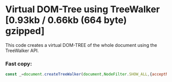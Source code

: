 # Virtual DOM-Tree using TreeWalker [0.93kb / 0.66kb (664 byte) gzipped]

This code creates a virtual DOM-TREE of the whole document using the TreeWalker API.

### Fast copy:

```js
const _=document.createTreeWalker(document,NodeFilter.SHOW_ALL,{acceptNode:function(e){return 1===e.nodeType||3===e.nodeType&&0!==e.nodeValue.trim().length?NodeFilter.FILTER_ACCEPT:NodeFilter.FILTER_REJECT}}),DOMTREE=[];let l={NODE:_.currentNode,CHILDREN:[]};function setSiblings(e){for(let N=0;N<e.PARENT.CHILDREN.length;N++)e.PARENT.CHILDREN[N].SIBLINGS=e.PARENT.CHILDREN.filter((function(e){return e.NODE!==e.PARENT.CHILDREN[N].NODE}))}for(DOMTREE.push(l);;){let e=_.nextNode();if(!e)break;const N={NODE:e,ATTRIBUTES:e.attributes,PARENT:{},CHILDREN:[],SIBLINGS:[]};if(N.NODE.parentNode===l.NODE)N.PARENT=l,l.CHILDREN.push(N);else if(N.NODE.parentNode===l.NODE.parentNode)N.PARENT=l.PARENT,N.PARENT.CHILDREN.push(N);else{let e=l;for(;;){if(setSiblings(e),e.PARENT.NODE===N.NODE.previousElementSibling){N.SIBLINGS.push(e.PARENT),e.PARENT.SIBLINGS.push(N),N.PARENT=e.PARENT.PARENT,N.PARENT.CHILDREN.push(N);break}e=e.PARENT}}l=N} 
```
